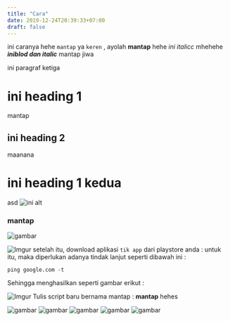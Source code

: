 ```yaml
---
title: "Cara"
date: 2019-12-24T20:39:33+07:00
draft: false
---
```


ini caranya hehe `mantap` ya ``keren`` , ayolah **mantap** hehe *ini italicc* mhehehe ***iniblod dan italic***
mantap jiwa


ini paragraf ketiga
# ini heading 1 
mantap
## ini heading 2
maanana
# ini heading 1 kedua
asd
![ini alt](https://i.imgur.com/3qbLVIC.png "ayolah")
### mantap
![gambar](https://i.imgur.com/GqR9Vf5.png)

![Imgur](https://i.imgur.com/h7TZIe8.png)
setelah itu, download aplikasi `tik app` dari playstore anda :
untuk itu, maka diperlukan adanya tindak lanjut seperti dibawah ini :
```
ping google.com -t
```
Sehingga menghasilkan seperti gambar erikut :

![Imgur](https://i.imgur.com/h7Nrv3i.png)
Tulis script baru bernama mantap :
**mantap** hehes




![gambar](https://i.ibb.co/t8ctr98/Selection-068.png)
![gambar](https://i.ibb.co/hYv2Vxt/Selection-067.png)
![gambar](https://i.ibb.co/6YXP2cx/Selection-066.png)
![gambar](https://i.ibb.co/svNBVZ6/Selection-065.png)
![gambar](https://i.ibb.co/Dfntw11/Selection-064.png)